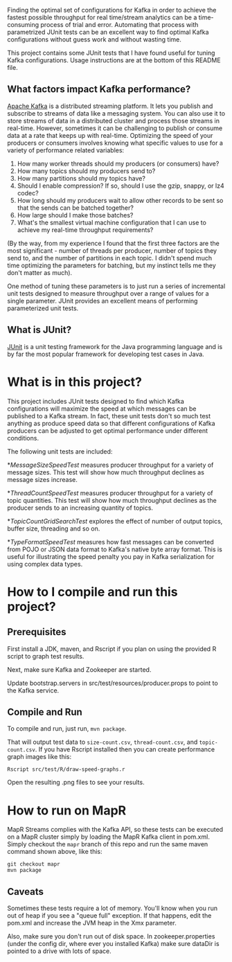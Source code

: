Finding the optimal set of configurations for Kafka in order to achieve the fastest possible throughput for real time/stream analytics can be a time-consuming process of trial and error. Automating that process with parametrized JUnit tests can be an excellent way to find optimal Kafka configurations without guess work and without wasting time.

This project contains some JUnit tests that I have found useful for tuning Kafka configurations.  Usage instructions are at the bottom of this README file.

## What factors impact Kafka performance?

[Apache Kafka](http://kafka.apache.org) is a distributed streaming platform. It lets you publish and subscribe to streams of data like a messaging system. You can also use it to store streams of data in a distributed cluster and process those streams in real-time. However, sometimes it can be challenging to publish or consume data at a rate that keeps up with real-time. Optimizing the speed of your producers or consumers involves knowing what specific values to use for a variety of performance related variables:

1. How many worker threads should my producers (or consumers) have?
2. How many topics should my producers send to?
2. How many partitions should my topics have?
3. Should I enable compression? If so, should I use the gzip, snappy, or lz4 codec?
4. How long should my producers wait to allow other records to be sent so that the sends can be batched together?
5. How large should I make those batches?
6. What's the smallest virtual machine configuration that I can use to achieve my real-time throughput requirements?

(By the way, from my experience I found that the first three factors are the most significant - number of threads per producer, number of topics they send to, and the number of partitions in each topic.  I didn't spend much time optimizing the parameters for batching, but my instinct tells me they don't matter as much).

One method of tuning these parameters is to just run a series of incremental unit tests designed to measure throughput over a range of values for a single parameter. JUnit provides an excellent means of performing parameterized unit tests. 

## What is JUnit?

[JUnit](https://en.wikipedia.org/wiki/JUnit) is a unit testing framework for the Java programming language and is by far the most popular framework for developing test cases in Java. 

# What is in this project?

This project includes JUnit tests designed to find which Kafka configurations will maximize the speed at which messages can be published to a Kafka stream. In fact, these unit tests don't so much test anything as produce speed data so that different configurations of Kafka producers can be adjusted to get optimal performance under different conditions. 

The following unit tests are included:

**MessageSizeSpeedTest* measures producer throughput for a variety of message sizes. This test will show how much throughput declines as message sizes increase.
 
**ThreadCountSpeedTest* measures producer throughput for a variety of topic quantities. This test will show how much throughput declines as the producer sends to an increasing quantity of topics.
  
**TopicCountGridSearchTest* explores the effect of number of output topics, buffer size, threading and so on.

**TypeFormatSpeedTest* measures how fast messages can be converted from POJO or JSON data format to Kafka's native byte array format. This is useful for illustrating the speed penalty you pay in Kafka serialization for using complex data types.

# How to I compile and run this project?

## Prerequisites

First install a JDK, maven, and Rscript if you plan on using the provided R script to graph test results.

Next, make sure Kafka and Zookeeper are started.

Update bootstrap.servers in src/test/resources/producer.props to point to the Kafka service.

## Compile and Run

To compile and run, just run, `mvn package`.

That will output test data to `size-count.csv`, `thread-count.csv`, and `topic-count.csv`. If you have Rscript installed then you can create performance graph images like this:

```Rscript src/test/R/draw-speed-graphs.r```

Open the resulting .png files to see your results.

# How to run on MapR

MapR Streams complies with the Kafka API, so these tests can be executed on a MapR cluster simply by loading the MapR Kafka client in pom.xml. Simply checkout the `mapr` branch of this repo and run the same maven command shown above, like this:

```
git checkout mapr
mvn package
```

## Caveats

Sometimes these tests require a lot of memory. You'll know when you run out of heap if you see a "queue full" exception. If that happens, edit the pom.xml and increase the JVM heap in the Xmx parameter.

Also, make sure you don't run out of disk space. In zookeeper.properties (under the config dir, where ever you installed Kafka) make sure dataDir is pointed to a drive with lots of space.